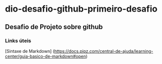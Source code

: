 # dio-desafio-github-primeiro-desafio
## Desafio de Projeto sobre github

### Links úteis
[Sintaxe de Markdown] (https://docs.pipz.com/central-de-ajuda/learning-center/guia-basico-de-markdown#open)

